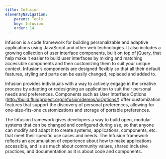 ```yaml
---
title: Infusion
eleventyNavigation:
    parent: Tools
    key: Infusion
    order: 14
---
```


Infusion is a code framework for building personalizable and adaptive applications using JavaScript and other web technologies. It also includes a growing collection of user interface components, built on top of jQuery, that help make it easier to build user interfaces by mixing and matching accessible components and then customizing them to suit your unique context. Infusion’s components are designed flexibly so that all their default features, styling and parts can be easily changed, replaced and added to.

Infusion provides individuals with a way to actively engage in the creative process by adapting or redesigning an application to suit their personal needs and preferences. Components such as User Interface Options (<http://build.fluidproject.org/infusion/demos/uiOptions/>) offer customization features that support the discovery of personal preferences, allowing for one-size-fits-one customizations and storage of portable preferences.

The Infusion framework gives developers a way to build open, modular systems that can be changed and configured during use, so that anyone can modify and adapt it to create systems, applications, components, etc. that meet their specific use cases and needs. The Infusion framework reflects an accumulation of experience about how to make applications accessible, and is as much about community values, shared inclusive practices, and documentation as it is about code and components.
